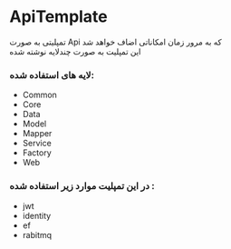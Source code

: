 # ApiTemplate
<div>
تمپلیتی به صورت Api که به مرور زمان امکاناتی اضاف خواهد شد
</div>

<div>
این تمپلیت به صورت چندلایه نوشته شده 

</div>

<h3>
لایه های استفاده شده:

</h3>

<ul>
 
 <li>Common</li>
 <li>Core</li>
 <li>Data</li>
 <li>Model</li>
 <li>Mapper</li>
 <li>Service</li>
 <li>Factory</li>
 <li>Web</li>
 
 </ul>
 
 
<h3>
 در این تمپلیت موارد زیر استفاده شده : 
</h3>
 
 <ul>
 
 <li>jwt</li>
 <li>identity</li>
 <li>ef</li>
  <li>rabitmq</li>
 </ul>

